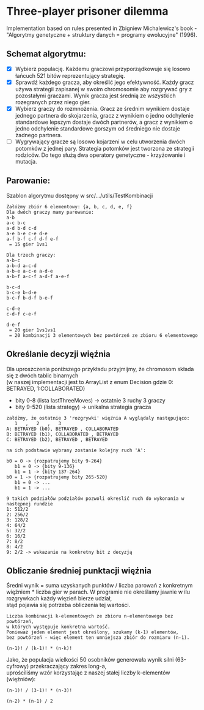 # Three-player prisoner dilemma
Implementation based on rules presented in Zbigniew Michalewicz's book - "Algorytmy genetyczne + struktury danych = programy ewolucyjne" (1996).

## Schemat algorytmu:

- [x] Wybierz populację. Każdemu graczowi przyporządkowuje się losowo łańcuch 521 bitów reprezentujący strategię.
- [X] Sprawdź każdego gracza, aby określić jego efektywność. Każdy gracz używa strategii zapisanej w swoim chromosomie aby rozgrywać gry z pozostałymi graczami. Wynik gracza jest średnią ze wszystkich rozegranych przez niego gier.
- [X] Wybierz graczy do rozmnożenia. Gracz ze średnim wynikiem dostaje jednego partnera do skojarzenia, gracz z wynikiem o jedno odchylenie standardowe lepszym dostaje dwóch partnerów, a gracz z wynikiem o jedno odchylenie standardowe gorszym od średniego nie dostaje żadnego partnera.
- [ ] Wygrywający gracze są losowo kojarzeni w celu utworzenia dwóch potomków z jednej pary. Strategia potomków jest tworzona ze strategii rodziców. Do tego służą dwa operatory genetyczne - krzyżowanie i mutacja.

## Parowanie:
Szablon algorytmu dostępny w src/.../utils/TestKombinacji
```
Załóżmy zbiór 6 elementowy: {a, b, c, d, e, f}
Dla dwóch graczy mamy parowanie:
a-b
a-c b-c
a-d b-d c-d
a-e b-e c-e d-e
a-f b-f c-f d-f e-f
 = 15 gier 1vs1

Dla trzech graczy:
a-b-c
a-b-d a-c-d
a-b-e a-c-e a-d-e
a-b-f a-c-f a-d-f a-e-f

b-c-d
b-c-e b-d-e
b-c-f b-d-f b-e-f

c-d-e
c-d-f c-e-f

d-e-f
 = 20 gier 1vs1vs1 
 = 20 kombinacji 3 elementowych bez powtórzeń ze zbioru 6 elementowego
 ```
 
 ## Określanie decyzji więźnia
 Dla uproszczenia poniższego przykładu przyjmijmy, że chromosom składa się z dwóch tablic binarnych  
 (w naszej implementacji jest to ArrayList z enum Decision gdzie 0: BETRAYED, 1:COLLABORATED)
  
 * bity 0-8 (lista lastThreeMoves) -> ostatnie 3 ruchy 3 graczy  
 * bity 9-520 (lista strategy) -> unikalna strategia gracza 
 ```
 załóżmy, że ostatnie 3 'rozgrywki' więźnia A wyglądaly następująco:
 	1	, 	2	,	3	
 A: BETRAYED (b0), BETRAYED	, COLLABORATED
 B: BETRAYED (b1), COLLABORATED	, BETRAYED
 C: BETRAYED (b2), BETRAYED	, BETRAYED
 
 na ich podstawie wybrany zostanie kolejny ruch 'A':
 
 b0 = 0 -> {rozpatrujemy bity 9-264}
 	b1 = 0 -> {bity 9-136}
 	b1 = 1 -> {bity 137-264}
 b0 = 1 -> {rozpatrujemy bity 265-520}
 	b1 = 0 -> ...
 	b1 = 1 -> ...
 
 9 takich podziałów podziałów pozwoli okreslić ruch do wykonania w następnej rundzie
 1: 512/2
 2: 256/2
 3: 128/2
 4: 64/2
 5: 32/2
 6: 16/2
 7: 8/2
 8: 4/2
 9: 2/2 -> wskazanie na konkretny bit z decyzją
```
## Obliczanie średniej punktacji więźnia
Średni wynik = suma uzyskanych punktów / liczba parowań z konkretnym więźniem * liczba gier w parach.
W programie nie określamy jawnie w ilu rozgrywkach każdy więzień bierze udział,  
stąd pojawia się potrzeba obliczenia tej wartości.

```
Liczba kombinacji k-elementowych ze zbioru n-elementowego bez powtórzeń,
w których występuje konkretna wartość.
Ponieważ jeden element jest określony, szukamy (k-1) elementów,
bez powtórzeń - więc element ten umniejsza zbiór do rozmiaru (n-1).

(n-1)! / (k-1)! * (n-k)!
```
Jako, że populacja wielkości 50 osobników generowała wynik silni (63-cyfrowy) przekraczający zakres long-a,  
uprościliśmy wzór korzystając z naszej stałej liczby k-elementów (więźniów):
```
(n-1)! / (3-1)! * (n-3)!

(n-2) * (n-1) / 2
```
